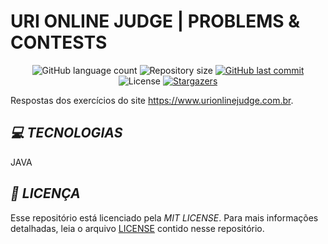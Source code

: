 # URI ONLINE JUDGE | PROBLEMS & CONTESTS
<p align="center">
  <img alt="GitHub language count" src="https://img.shields.io/github/languages/count/caiokenji36/UriOnline?color=%2304D361">
 <img alt="Repository size" src="https://img.shields.io/github/repo-size/caiokenji36/UriOnline">
 
   <a href="https://github.com/caiokenji36/UriOnline/commits/master">
    <img alt="GitHub last commit" src="https://img.shields.io/github/last-commit/caiokenji36/UriOnline">
  </a>
  
  <img alt="License" src="https://img.shields.io/badge/license-MIT-brightgreen">
   <a href="https://github.com/caiokenji36/UriOnline/stargazers">
    <img alt="Stargazers" src="https://img.shields.io/github/stars/caiokenji36/UriOnline?style=social">
  </a>
</p>

Respostas dos exercícios do site https://www.urionlinejudge.com.br.

## *:computer: TECNOLOGIAS*
JAVA

## *:page_with_curl: LICENÇA*

Esse repositório está licenciado pela *MIT LICENSE*. Para mais informações detalhadas, leia o arquivo [LICENSE](./LICENSE) contido nesse repositório.
